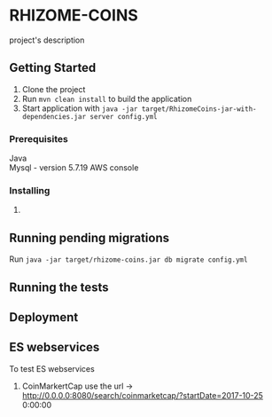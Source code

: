 # RHIZOME-COINS 
 
project's description 
 
## Getting Started 
 
1. Clone the project 
2. Run `mvn clean install` to build the application 
3. Start application with `java -jar target/RhizomeCoins-jar-with-dependencies.jar server config.yml` 
 
 
### Prerequisites 
 
Java  
Mysql - version 5.7.19 
AWS console   
 
### Installing 
 
1. 

## Running pending migrations 
 
Run `java -jar target/rhizome-coins.jar db migrate config.yml` 
 
## Running the tests 
 
## Deployment 


## ES webservices

To test ES webservices
1. CoinMarkertCap use the url -> http://0.0.0.0:8080/search/coinmarketcap/?startDate=2017-10-25 0:00:00